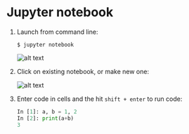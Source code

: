 # Jupyter notebook

1. Launch from command line: 

    ```
    $ jupyter notebook
    ```
    
    ![alt text](http://nbviewer.jupyter.org/github/jupyter/notebook/blob/master/docs/source/examples/Notebook/images/dashboard_files_tab.png "JNB dash")

2. Click on existing notebook, or make new one: 

    ![alt text](http://nbviewer.jupyter.org/github/jupyter/notebook/blob/master/docs/source/examples/Notebook/images/dashboard_files_tab_new.png "JNB new") 

3. Enter code in cells and the hit `shift + enter` to run code:

    ```python
    In [1]: a, b = 1, 2
    In [2]: print(a+b)
    3
    ```

